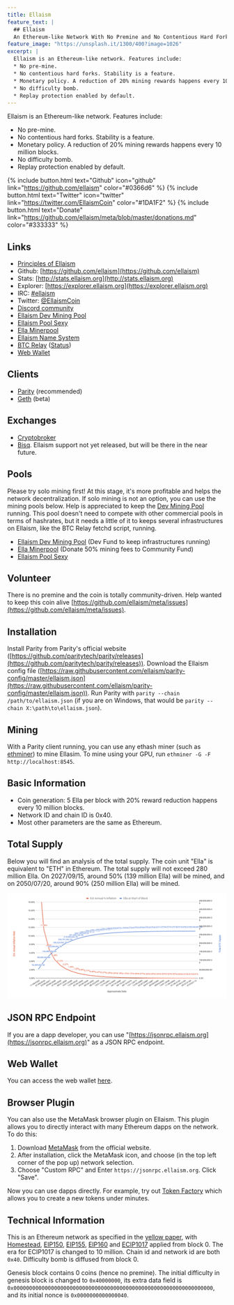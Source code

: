 ```yaml
---
title: Ellaism
feature_text: |
  ## Ellaism
  An Ethereum-like Network With No Premine and No Contentious Hard Forks
feature_image: "https://unsplash.it/1300/400?image=1026"
excerpt: |
  Ellaism is an Ethereum-like network. Features include:
  * No pre-mine.
  * No contentious hard forks. Stability is a feature.
  * Monetary policy. A reduction of 20% mining rewards happens every 10 million blocks.
  * No difficulty bomb.
  * Replay protection enabled by default.
---
```


Ellaism is an Ethereum-like network. Features include:

* No pre-mine.
* No contentious hard forks. Stability is a feature.
* Monetary policy. A reduction of 20% mining rewards happens every 10 million blocks.
* No difficulty bomb.
* Replay protection enabled by default.

{% include button.html text="Github" icon="github" link="https://github.com/ellaism" color="#0366d6" %} {% include button.html text="Twitter" icon="twitter" link="https://twitter.com/EllaismCoin" color="#1DA1F2" %} {% include button.html text="Donate" link="https://github.com/ellaism/meta/blob/master/donations.md" color="#333333" %}

## Links

* [Principles of Ellaism](/principles/)
* Github: [https://github.com/ellaism](https://github.com/ellaism)
* Stats: [http://stats.ellaism.org](http://stats.ellaism.org)
* Explorer: [https://explorer.ellaism.org](https://explorer.ellaism.org)
* IRC: [#ellaism](http://webchat.freenode.net/?channels=ellaism)
* Twitter: [@EllaismCoin](https://twitter.com/EllaismCoin)
* [Discord community](https://discord.gg/66Pn9jn)
* [Ellaism Dev Mining Pool](https://pool.ellaism.org)
* [Ellaism Pool Sexy](http://ella.pool.sexy)
* [Ella Minerpool](http://ella.minerpool.net)
* [Ellaism Name System](http://ens.ellaism.org)
* [BTC Relay](https://github.com/ellaism/btcrelay) ([Status](http://ellaism.org/btcrelay))
* [Web Wallet](https://ellaism.github.io/ellawallet)

## Clients

* [Parity](https://github.com/ellaism/parity-config) (recommended)
* [Geth](https://github.com/ellaism/go-ellaism) (beta)

## Exchanges

* [Cryptobroker](https://trade.cryptobroker.io/markets/ellabtc)
* [Bisq](https://bisq.network/). Ellaism support not yet released, but will be there in the near future.

## Pools

Please try solo mining first! At this stage, it's more profitable and helps the network decentralization. If solo mining is not an option, you can use the mining pools below. Help is appreciated to keep the [Dev Mining Pool](https://pool.ellaism.org) running. This pool doesn't need to compete with other commercial pools in terms of hashrates, but it needs a little of it to keeps several infrastructures on Ellaism, like the BTC Relay fetchd script, running.

* [Ellaism Dev Mining Pool](https://pool.ellaism.org) (Dev Fund to keep infrastructures running)
* [Ella Minerpool](http://ella.minerpool.net) (Donate 50% mining fees to Community Fund)
* [Ellaism Pool Sexy](http://ella.pool.sexy)

## Volunteer

There is no premine and the coin is totally community-driven. Help wanted to keep this coin alive [https://github.com/ellaism/meta/issues](https://github.com/ellaism/meta/issues).

## Installation

Install Parity from Parity's official website ([https://github.com/paritytech/parity/releases](https://github.com/paritytech/parity/releases)). Download the Ellaism config file ([https://raw.githubusercontent.com/ellaism/parity-config/master/ellaism.json](https://raw.githubusercontent.com/ellaism/parity-config/master/ellaism.json)). Run Parity with `parity --chain /path/to/ellaism.json` (if you are on Windows, that would be `parity --chain X:\path\to\ellaism.json`).

## Mining

With a Parity client running, you can use any ethash miner (such as [ethminer](https://github.com/ethereum-mining/ethminer)) to mine Ellasim. To mine using your GPU, run `ethminer -G -F http://localhost:8545`.

## Basic Information

* Coin generation: 5 Ella per block with 20% reward reduction happens every 10 million blocks.
* Network ID and chain ID is 0x40.
* Most other parameters are the same as Ethereum.

## Total Supply

Below you will find an analysis of the total supply. The coin unit "Ella" is equivalent to "ETH" in Ethereum. The total supply will not exceed 280 million Ella. On 2027/09/15, around 50% (139 million Ella) will be mined, and on 2050/07/20, around 90% (250 million Ella) will be mined.

![Total supply](/images/total-supply.png)

## JSON RPC Endpoint

If you are a dapp developer, you can use "[https://jsonrpc.ellaism.org](https://jsonrpc.ellaism.org)" as a JSON RPC endpoint.

## Web Wallet

You can access the web wallet [here](https://ellaism.github.io/ellawallet).

## Browser Plugin

You can also use the MetaMask browser plugin on Ellaism. This plugin allows you to directly interact with many Ethereum dapps on the network. To do this:

1. Download [MetaMask](http://metamask.io/) from the official website.
2. After installation, click the MetaMask icon, and choose (in the top left corner of the pop up) network selection.
3. Choose "Custom RPC" and Enter `https://jsonrpc.ellaism.org`. Click "Save".

Now you can use dapps directly. For example, try out [Token Factory](https://tokenfactory.surge.sh) which allows you to create a new tokens under minutes.

## Technical Information

This is an Ethereum network as specified in the [yellow paper](https://ethereum.github.io/yellowpaper/paper.pdf), with [Homestead](https://github.com/ethereum/EIPs/blob/master/EIPS/eip-2.md), [EIP150](https://github.com/ethereum/eips/issues/150), [EIP155](https://github.com/ethereum/eips/issues/155), [EIP160](https://github.com/ethereum/eips/issues/160) and [ECIP1017](https://github.com/ethereumproject/ECIPs/blob/master/ECIPs/ECIP-1017.md) applied from block 0. The era for ECIP1017 is changed to 10 million. Chain id and network id are both `0x40`. Difficulty bomb is diffused from block 0.

Genesis block contains 0 coins (hence no premine). The initial difficulty in genesis block is changed to `0x40000000`, its extra data field is `0x0000000000000000000000000000000000000000000000000000000000000000`, and its initial nonce is `0x0000000000000040`.